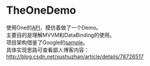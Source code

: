 # TheOneDemo
使用One的[API](https://github.com/jokermonn/-Api/blob/master/ONEv3.5.0~.md#newest_readinglist)，模仿着做了一个Demo。  
主要目的是理解MVVM和DataBinding的使用。  
项目架构借鉴了Google的[sample](https://github.com/googlesamples/android-architecture/tree/todo-mvvm-databinding/)。  
具体实现思路可查看鄙人博客内容：http://blog.csdn.net/xushuzhan/article/details/78726517
